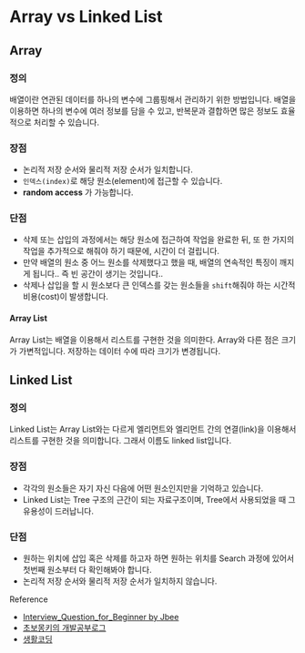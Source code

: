 # Array vs Linked List

## Array

### 정의

배열이란 연관된 데이터를 하나의 변수에 그룹핑해서 관리하기 위한 방법입니다. 배열을 이용하면 하나의 변수에 여러 정보를 담을 수 있고, 반복문과 결합하면 많은 정보도 효율적으로 처리할 수 있습니다.

### 장점

- 논리적 저장 순서와 물리적 저장 순서가 일치합니다. 
- ```인덱스(index)```로 해당 원소(element)에 접근할 수 있습니다. 
- **random access** 가 가능합니다.

### 단점

- 삭제 또는 삽입의 과정에서는 해당 원소에 접근하여 작업을 완료한 뒤, 또 한 가지의 작업을 추가적으로 해줘야 하기 때문에, 시간이 더 걸립니다.
- 만약 배열의 원소 중 어느 원소를 삭제했다고 했을 때, 배열의 연속적인 특징이 깨지게 됩니다.. 즉 빈 공간이 생기는 것입니다.. 
- 삭제나 삽입을 할 시 원소보다 큰 인덱스를 갖는 원소들을 `shift`해줘야 하는 시간적 비용(cost)이 발생합니다.

#### Array List

Array List는 배열을 이용해서 리스트를 구현한 것을 의미한다. Array와 다른 점은 크기가 가변적입니다. 저장하는 데이터 수에 따라 크기가 변경됩니다.

## Linked List

### 정의

Linked List는 Array List와는 다르게 엘리먼트와 엘리먼트 간의 연결(link)을 이용해서 리스트를 구현한 것을 의미합니다. 그래서 이름도 linked list입니다.

### 장점

- 각각의 원소들은 자기 자신 다음에 어떤 원소인지만을 기억하고 있습니다. 
- Linked List는 Tree 구조의 근간이 되는 자료구조이며, Tree에서 사용되었을 때 그 유용성이 드러납니다.

### 단점 

- 원하는 위치에 삽입 혹은 삭제를 하고자 하면 원하는 위치를 Search 과정에 있어서 첫번째 원소부터 다 확인해봐야 합니다.
- 논리적 저장 순서와 물리적 저장 순서가 일치하지 않습니다.

Reference

- [Interview_Question_for_Beginner by Jbee](https://github.com/JaeYeopHan/Interview_Question_for_Beginner/tree/master/DataStructure)
- [초보몽키의 개발공부로그](https://wayhome25.github.io/cs/2017/04/17/cs-18-1/)
- [생활코딩](https://opentutorials.org/module/1335/8636)